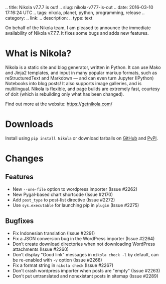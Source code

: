 .. title: Nikola v7.7.7 is out!
.. slug: nikola-v777-is-out
.. date: 2016-03-10 17:16:24 UTC
.. tags: nikola, planet, python, programming, release
.. category: 
.. link: 
.. description: 
.. type: text

On behalf of the Nikola team, I am pleased to announce the immediate availability of Nikola v7.7.7. It fixes some bugs and adds new features.

What is Nikola?
===============

Nikola is a static site and blog generator, written in Python.
It can use Mako and Jinja2 templates, and input in many popular markup formats, such as reStructuredText and Markdown — and can even turn Jupyter (IPython) Notebooks into blog posts! It also supports image galleries, and is multilingual. Nikola is flexible, and page builds are extremely fast, courtesy of doit (which is rebuilding only what has been changed).

Find out more at the website: https://getnikola.com/

Downloads
=========

Install using `pip install Nikola` or download tarballs on [GitHub][] and [PyPI][].

[GitHub]: https://github.com/getnikola/nikola/releases/tag/v7.7.7
[PyPI]: https://pypi.python.org/pypi/Nikola/7.7.7

Changes
=======

Features
--------

* New ``--one-file`` option to wordpress importer (Issue #2262)
* New Pygal-based chart shortcode (Issue #2170)
* Add ``post_type`` to post-list directive (Issue #2272)
* Use ``sys.executable`` for launching pip in ``plugin`` (Issue #2275)

Bugfixes
--------

* Fix Indonesian translation (Issue #2291)
* Fix a JSON conversion bug in the WordPress importer (Issue #2264)
* Don’t create download directories when not downloading WordPress
  attachments (Issue #2260)
* Don’t display "Good link" messages in ``nikola check -l`` by default,
  can be re-enabled with ``-v`` option (Issue #2268)
* Fix a format string in ``nikola check`` (Issue #2267)
* Don't crash wordpress importer when posts are "empty" (Issue #2263)
* Don't put untranslated and nonexistant posts in sitemap (Issue #2289)

